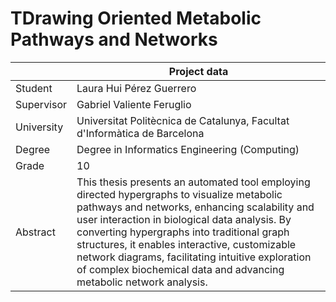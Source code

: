 # TDrawing Oriented Metabolic Pathways and Networks

| | Project data |
| ------ | ------ |
| Student | Laura Hui Pérez Guerrero |
| Supervisor | Gabriel Valiente Feruglio  |
| University | Universitat Politècnica de Catalunya, Facultat d'Informàtica de Barcelona |
| Degree | Degree in Informatics Engineering (Computing) |
| Grade | 10 |
| Abstract | This thesis presents an automated tool employing directed hypergraphs to visualize metabolic pathways and networks, enhancing scalability and user interaction in biological data analysis. By converting hypergraphs into traditional graph structures, it enables interactive, customizable network diagrams, facilitating intuitive exploration of complex biochemical data and advancing metabolic network analysis. |


